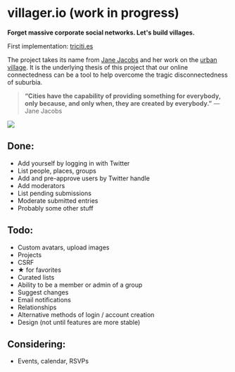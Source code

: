 villager.io (work in progress)
==============================
__Forget massive corporate social networks. Let's build villages.__

First implementation: [triciti.es](http://triciti.es)

The project takes its name from [Jane Jacobs](http://en.wikipedia.org/wiki/Jane_Jacobs) and her work on the [urban village](http://en.wikipedia.org/wiki/Urban_village). It is the underlying thesis of this project that our online connectedness can be a tool to help overcome the tragic disconnectedness of suburbia.

> __“Cities have the capability of providing something for everybody, only because, and only when, they are created by everybody.”__ 
> — Jane Jacobs

![](http://upload.wikimedia.org/wikipedia/commons/1/14/Jane_Jacobs.jpg)


## Done:

- Add yourself by logging in with Twitter
- List people, places, groups
- Add and pre-approve users by Twitter handle
- Add moderators
- List pending submissions
- Moderate submitted entries
- Probably some other stuff

## Todo:
- Custom avatars, upload images
- Projects
- CSRF
- ★ for favorites
- Curated lists
- Ability to be a member or admin of a group
- Suggest changes
- Email notifications
- Relationships
- Alternative methods of login / account creation
- Design (not until features are more stable)

## Considering:
- Events, calendar, RSVPs
